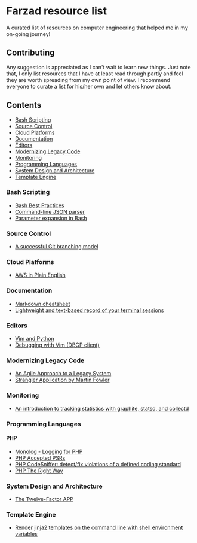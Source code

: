 # Farzad resource list
A curated list of resources on computer engineering that helped me in my on-going journey!

## Contributing
Any suggestion is appreciated as I can't wait to learn new things. Just note that, I only list resources that I have at least read through partly and feel they are worth spreading from my own point of view.
I recommend everyone to curate a list for his/her own and let others know about.

## Contents
- [Bash Scripting](#bash-scripting)
- [Source Control](#source-control)
- [Cloud Platforms](#cloud-platforms)
- [Documentation](#documentation)
- [Editors](#editors)
- [Modernizing Legacy Code](#modernizing-legacy-code)
- [Monitoring](#monitoring)
- [Programming Languages](#programming-languages)
- [System Design and Architecture](#system-design-and-architecture)
- [Template Engine](#template-engine)

### Bash Scripting
- [Bash Best Practices](http://kvz.io/blog/2013/11/21/bash-best-practices)
- [Command-line JSON parser](https://stedolan.github.io/jq/)
- [Parameter expansion in Bash](http://wiki.bash-hackers.org/syntax/pe)

### Source Control
- [A successful Git branching model](http://nvie.com/posts/a-successful-git-branching-model/)

### Cloud Platforms
- [AWS in Plain English](https://www.expeditedssl.com/aws-in-plain-english)

### Documentation
- [Markdown cheatsheet](https://github.com/adam-p/markdown-here/wiki/Markdown-Cheatsheet)
- [Lightweight and text-based record of your terminal sessions](https://asciinema.org)

### Editors
- [Vim and Python](https://realpython.com/blog/python/vim-and-python-a-match-made-in-heaven/)
- [Debugging with Vim (DBGP client)](https://github.com/joonty/vdebug)

### Modernizing Legacy Code
- [An Agile Approach to a Legacy System](http://cdn.pols.co.uk/papers/agile-approach-to-legacy-systems.pdf)
- [Strangler Application by Martin Fowler](https://www.martinfowler.com/bliki/StranglerApplication.html)

### Monitoring
- [An introduction to tracking statistics with graphite, statsd, and collectd](https://www.digitalocean.com/community/tutorials/an-introduction-to-tracking-statistics-with-graphite-statsd-and-collectd)

### Programming Languages
#### PHP
- [Monolog - Logging for PHP](https://github.com/Seldaek/monolog)
- [PHP Accepted PSRs](https://github.com/php-fig/fig-standards/tree/master/accepted)
- [PHP CodeSniffer: detect/fix violations of a defined coding standard](https://github.com/squizlabs/PHP_CodeSniffer)
- [PHP The Right Way](http://www.phptherightway.com)

### System Design and Architecture
- [The Twelve-Factor APP](https://12factor.net)

### Template Engine
- [Render jinja2 templates on the command line with shell environment variables](https://github.com/andreasjansson/envtpl)
